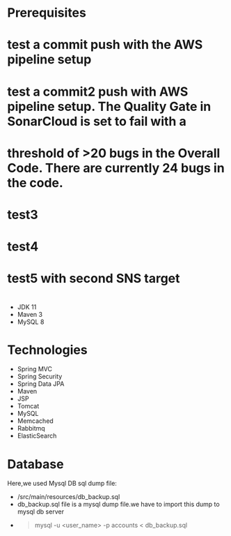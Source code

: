 # Prerequisites
# test a commit push with the AWS pipeline setup
# test a commit2 push with AWS pipeline setup. The Quality Gate in SonarCloud is set to fail with a 
# threshold of >20 bugs in the Overall Code. There are currently 24 bugs in the code.
# test3
# test4
# test5 with second SNS target
#
- JDK 11 
- Maven 3 
- MySQL 8

# Technologies 
- Spring MVC
- Spring Security
- Spring Data JPA
- Maven
- JSP
- Tomcat
- MySQL
- Memcached
- Rabbitmq
- ElasticSearch
# Database
Here,we used Mysql DB 
sql dump file:
- /src/main/resources/db_backup.sql
- db_backup.sql file is a mysql dump file.we have to import this dump to mysql db server
- > mysql -u <user_name> -p accounts < db_backup.sql


